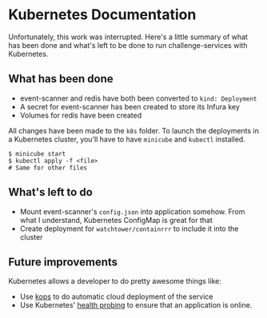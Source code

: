 # Kubernetes Documentation

Unfortunately, this work was interrupted. Here's a little summary of what has
been done and what's left to be done to run challenge-services with
Kubernetes.

## What has been done

- event-scanner and redis have both been converted to `kind: Deployment`
- A secret for event-scanner has been created to store its Infura key
- Volumes for redis have been created

All changes have been made to the `k8s` folder. To launch the deployments in
a Kubernetes cluster, you'll have to have `minicube` and `kubectl` installed.

```
$ minicube start
$ kubectl apply -f <file>
# Same for other files
```

## What's left to do

- Mount event-scanner's `config.json` into application somehow. From what I
  understand, Kubernetes ConfigMap is great for that
- Create deployment for `watchtower/containrrr` to include it into the
  cluster

## Future improvements

Kubernetes allows a developer to do pretty awesome things like:

- Use [kops](https://github.com/kubernetes/kops) to do automatic cloud
  deployment of the service
- Use Kubernetes' [health
  probing](https://kubernetes.io/docs/tasks/configure-pod-container/configure-liveness-readiness-startup-probes/)
  to ensure that an application is online.
